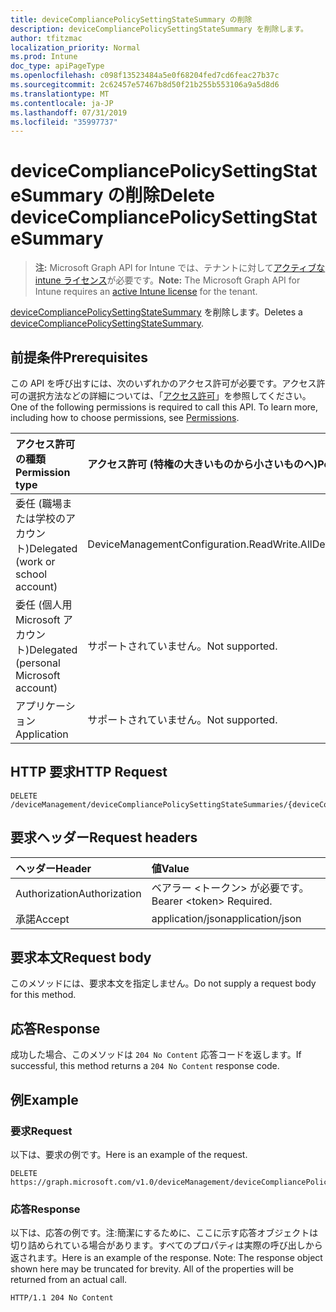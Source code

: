 ```yaml
---
title: deviceCompliancePolicySettingStateSummary の削除
description: deviceCompliancePolicySettingStateSummary を削除します。
author: tfitzmac
localization_priority: Normal
ms.prod: Intune
doc_type: apiPageType
ms.openlocfilehash: c098f13523484a5e0f68204fed7cd6feac27b37c
ms.sourcegitcommit: 2c62457e57467b8d50f21b255b553106a9a5d8d6
ms.translationtype: MT
ms.contentlocale: ja-JP
ms.lasthandoff: 07/31/2019
ms.locfileid: "35997737"
---
```

# <a name="delete-devicecompliancepolicysettingstatesummary"></a><span data-ttu-id="1438e-103">deviceCompliancePolicySettingStateSummary の削除</span><span class="sxs-lookup"><span data-stu-id="1438e-103">Delete deviceCompliancePolicySettingStateSummary</span></span>

> <span data-ttu-id="1438e-104">**注:** Microsoft Graph API for Intune では、テナントに対して[アクティブな intune ライセンス](https://go.microsoft.com/fwlink/?linkid=839381)が必要です。</span><span class="sxs-lookup"><span data-stu-id="1438e-104">**Note:** The Microsoft Graph API for Intune requires an [active Intune license](https://go.microsoft.com/fwlink/?linkid=839381) for the tenant.</span></span>

<span data-ttu-id="1438e-105">[deviceCompliancePolicySettingStateSummary](../resources/intune-deviceconfig-devicecompliancepolicysettingstatesummary.md) を削除します。</span><span class="sxs-lookup"><span data-stu-id="1438e-105">Deletes a [deviceCompliancePolicySettingStateSummary](../resources/intune-deviceconfig-devicecompliancepolicysettingstatesummary.md).</span></span>

## <a name="prerequisites"></a><span data-ttu-id="1438e-106">前提条件</span><span class="sxs-lookup"><span data-stu-id="1438e-106">Prerequisites</span></span>
<span data-ttu-id="1438e-p101">この API を呼び出すには、次のいずれかのアクセス許可が必要です。アクセス許可の選択方法などの詳細については、「[アクセス許可](/graph/permissions-reference)」を参照してください。</span><span class="sxs-lookup"><span data-stu-id="1438e-p101">One of the following permissions is required to call this API. To learn more, including how to choose permissions, see [Permissions](/graph/permissions-reference).</span></span>

|<span data-ttu-id="1438e-109">アクセス許可の種類</span><span class="sxs-lookup"><span data-stu-id="1438e-109">Permission type</span></span>|<span data-ttu-id="1438e-110">アクセス許可 (特権の大きいものから小さいものへ)</span><span class="sxs-lookup"><span data-stu-id="1438e-110">Permissions (from most to least privileged)</span></span>|
|:---|:---|
|<span data-ttu-id="1438e-111">委任 (職場または学校のアカウント)</span><span class="sxs-lookup"><span data-stu-id="1438e-111">Delegated (work or school account)</span></span>|<span data-ttu-id="1438e-112">DeviceManagementConfiguration.ReadWrite.All</span><span class="sxs-lookup"><span data-stu-id="1438e-112">DeviceManagementConfiguration.ReadWrite.All</span></span>|
|<span data-ttu-id="1438e-113">委任 (個人用 Microsoft アカウント)</span><span class="sxs-lookup"><span data-stu-id="1438e-113">Delegated (personal Microsoft account)</span></span>|<span data-ttu-id="1438e-114">サポートされていません。</span><span class="sxs-lookup"><span data-stu-id="1438e-114">Not supported.</span></span>|
|<span data-ttu-id="1438e-115">アプリケーション</span><span class="sxs-lookup"><span data-stu-id="1438e-115">Application</span></span>|<span data-ttu-id="1438e-116">サポートされていません。</span><span class="sxs-lookup"><span data-stu-id="1438e-116">Not supported.</span></span>|

## <a name="http-request"></a><span data-ttu-id="1438e-117">HTTP 要求</span><span class="sxs-lookup"><span data-stu-id="1438e-117">HTTP Request</span></span>
<!-- {
  "blockType": "ignored"
}
-->
``` http
DELETE /deviceManagement/deviceCompliancePolicySettingStateSummaries/{deviceCompliancePolicySettingStateSummaryId}
```

## <a name="request-headers"></a><span data-ttu-id="1438e-118">要求ヘッダー</span><span class="sxs-lookup"><span data-stu-id="1438e-118">Request headers</span></span>
|<span data-ttu-id="1438e-119">ヘッダー</span><span class="sxs-lookup"><span data-stu-id="1438e-119">Header</span></span>|<span data-ttu-id="1438e-120">値</span><span class="sxs-lookup"><span data-stu-id="1438e-120">Value</span></span>|
|:---|:---|
|<span data-ttu-id="1438e-121">Authorization</span><span class="sxs-lookup"><span data-stu-id="1438e-121">Authorization</span></span>|<span data-ttu-id="1438e-122">ベアラー &lt;トークン&gt; が必要です。</span><span class="sxs-lookup"><span data-stu-id="1438e-122">Bearer &lt;token&gt; Required.</span></span>|
|<span data-ttu-id="1438e-123">承諾</span><span class="sxs-lookup"><span data-stu-id="1438e-123">Accept</span></span>|<span data-ttu-id="1438e-124">application/json</span><span class="sxs-lookup"><span data-stu-id="1438e-124">application/json</span></span>|

## <a name="request-body"></a><span data-ttu-id="1438e-125">要求本文</span><span class="sxs-lookup"><span data-stu-id="1438e-125">Request body</span></span>
<span data-ttu-id="1438e-126">このメソッドには、要求本文を指定しません。</span><span class="sxs-lookup"><span data-stu-id="1438e-126">Do not supply a request body for this method.</span></span>

## <a name="response"></a><span data-ttu-id="1438e-127">応答</span><span class="sxs-lookup"><span data-stu-id="1438e-127">Response</span></span>
<span data-ttu-id="1438e-128">成功した場合、このメソッドは `204 No Content` 応答コードを返します。</span><span class="sxs-lookup"><span data-stu-id="1438e-128">If successful, this method returns a `204 No Content` response code.</span></span>

## <a name="example"></a><span data-ttu-id="1438e-129">例</span><span class="sxs-lookup"><span data-stu-id="1438e-129">Example</span></span>

### <a name="request"></a><span data-ttu-id="1438e-130">要求</span><span class="sxs-lookup"><span data-stu-id="1438e-130">Request</span></span>
<span data-ttu-id="1438e-131">以下は、要求の例です。</span><span class="sxs-lookup"><span data-stu-id="1438e-131">Here is an example of the request.</span></span>
``` http
DELETE https://graph.microsoft.com/v1.0/deviceManagement/deviceCompliancePolicySettingStateSummaries/{deviceCompliancePolicySettingStateSummaryId}
```

### <a name="response"></a><span data-ttu-id="1438e-132">応答</span><span class="sxs-lookup"><span data-stu-id="1438e-132">Response</span></span>
<span data-ttu-id="1438e-p102">以下は、応答の例です。注:簡潔にするために、ここに示す応答オブジェクトは切り詰められている場合があります。すべてのプロパティは実際の呼び出しから返されます。</span><span class="sxs-lookup"><span data-stu-id="1438e-p102">Here is an example of the response. Note: The response object shown here may be truncated for brevity. All of the properties will be returned from an actual call.</span></span>
``` http
HTTP/1.1 204 No Content
```



